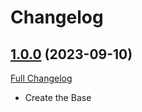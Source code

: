 
# Changelog

## [1.0.0](https://github.com/keerthana-bot/Base/tree/1.0.0) (2023-09-10)

[Full Changelog](https://github.com/keerthana-bot/Base/compare/v1.0.0...1.0.0)

- Create the Base